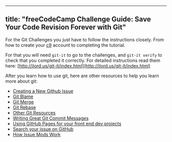 
---
title: "freeCodeCamp Challenge Guide: Save Your Code Revision Forever with Git"
---

For the Git Challenges you just have to follow the instructions closely. From how to create your [c9](http://c9.io/) account to completing the tutorial.

For that you will need `git-it` to go to the challenges, and `git-it verify` to check that you completed it correctly. For detailed instructions read them here: [http://jlord.us/git-it/index.html](http://jlord.us/git-it/index.html)

After you learn how to use git, here are other resources to help you learn more about git:

*   [Creating a New Github Issue](http://forum.freecodecamp.com/t/creating-a-new-github-issue/18392)
*   [Git Blame](http://forum.freecodecamp.com/t/find-the-culprit-with-git-blame/13194)
*   [Git Merge](http://forum.freecodecamp.com/t/understand-how-to-use-git-merge/13215)
*   [Git Rebase](http://forum.freecodecamp.com/t/how-to-use-git-rebase/13226)
*   [Other Git Resources](http://forum.freecodecamp.com/t/wiki-git-resources/13136)
*   [Writing Great Git Commit Messages](http://forum.freecodecamp.com/t/writing-good-git-commit-messages/13210)
*   [Using GitHub Pages for your front end dev projects](http://forum.freecodecamp.com/t/use-github-static-pages-to-host-your-front-end-projects/18396)
*   [Search your issue on GitHub](http://forum.freecodecamp.com/t/searching-for-existing-issues-in-github/18390)
*   [How Issue Mods Work](http://forum.freecodecamp.com/t/issue-moderators/18295)
